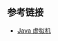 <!--
date: 2022-02-18T22:34:12+08:00
lastmod: 2022-02-18T22:34:12+08:00
-->
## 



## 参考链接

* [Java 虚拟机](http://www.cyc2018.xyz/Java/Java%20%E8%99%9A%E6%8B%9F%E6%9C%BA.html)